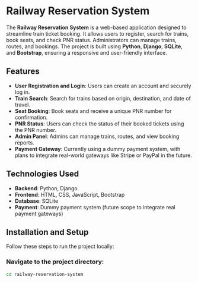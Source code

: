 # Railway Reservation System

The **Railway Reservation System** is a web-based application designed to streamline train ticket booking. It allows users to register, search for trains, book seats, and check PNR status. Administrators can manage trains, routes, and bookings. The project is built using **Python**, **Django**, **SQLite**, and **Bootstrap**, ensuring a responsive and user-friendly interface.

## Features

- **User Registration and Login**: Users can create an account and securely log in.
- **Train Search**: Search for trains based on origin, destination, and date of travel.
- **Seat Booking**: Book seats and receive a unique PNR number for confirmation.
- **PNR Status**: Users can check the status of their booked tickets using the PNR number.
- **Admin Panel**: Admins can manage trains, routes, and view booking reports.
- **Payment Gateway**: Currently using a dummy payment system, with plans to integrate real-world gateways like Stripe or PayPal in the future.
  
## Technologies Used

- **Backend**: Python, Django
- **Frontend**: HTML, CSS, JavaScript, Bootstrap
- **Database**: SQLite
- **Payment**: Dummy payment system (future scope to integrate real payment gateways)

## Installation and Setup

Follow these steps to run the project locally:

### Navigate to the project directory:
```bash
cd railway-reservation-system
